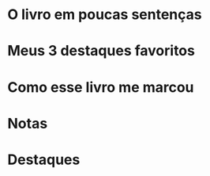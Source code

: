 # O livro em poucas sentenças

# Meus 3 destaques favoritos

# Como esse livro me marcou

# Notas

# Destaques


